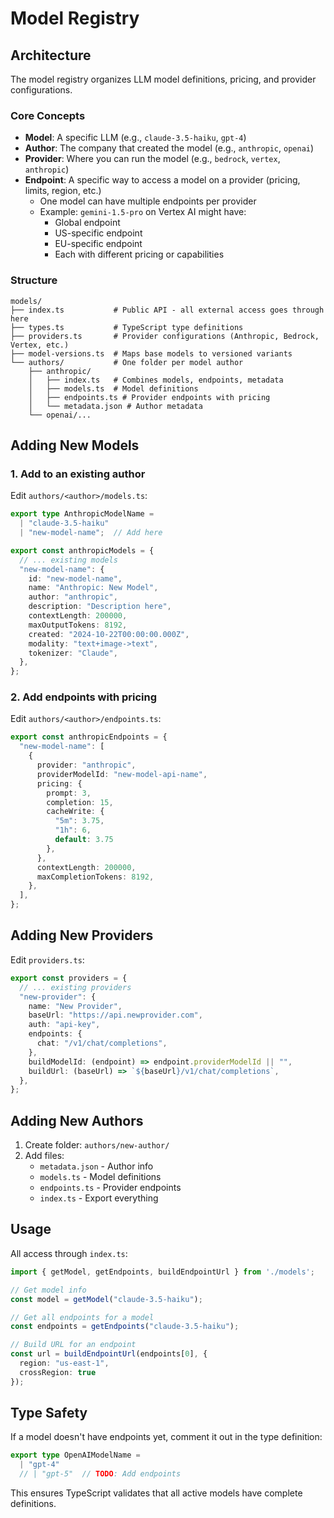 # Model Registry

## Architecture

The model registry organizes LLM model definitions, pricing, and provider configurations.

### Core Concepts

- **Model**: A specific LLM (e.g., `claude-3.5-haiku`, `gpt-4`)
- **Author**: The company that created the model (e.g., `anthropic`, `openai`)
- **Provider**: Where you can run the model (e.g., `bedrock`, `vertex`, `anthropic`)
- **Endpoint**: A specific way to access a model on a provider (pricing, limits, region, etc.)
  - One model can have multiple endpoints per provider
  - Example: `gemini-1.5-pro` on Vertex AI might have:
    - Global endpoint
    - US-specific endpoint  
    - EU-specific endpoint
    - Each with different pricing or capabilities

### Structure

```
models/
├── index.ts           # Public API - all external access goes through here
├── types.ts           # TypeScript type definitions
├── providers.ts       # Provider configurations (Anthropic, Bedrock, Vertex, etc.)
├── model-versions.ts  # Maps base models to versioned variants
└── authors/           # One folder per model author
    ├── anthropic/
    │   ├── index.ts   # Combines models, endpoints, metadata
    │   ├── models.ts  # Model definitions
    │   ├── endpoints.ts # Provider endpoints with pricing
    │   └── metadata.json # Author metadata
    └── openai/...
```

## Adding New Models

### 1. Add to an existing author

Edit `authors/<author>/models.ts`:

```typescript
export type AnthropicModelName =
  | "claude-3.5-haiku"
  | "new-model-name";  // Add here

export const anthropicModels = {
  // ... existing models
  "new-model-name": {
    id: "new-model-name",
    name: "Anthropic: New Model",
    author: "anthropic",
    description: "Description here",
    contextLength: 200000,
    maxOutputTokens: 8192,
    created: "2024-10-22T00:00:00.000Z",
    modality: "text+image->text",
    tokenizer: "Claude",
  },
};
```

### 2. Add endpoints with pricing

Edit `authors/<author>/endpoints.ts`:

```typescript
export const anthropicEndpoints = {
  "new-model-name": [
    {
      provider: "anthropic",
      providerModelId: "new-model-api-name",
      pricing: {
        prompt: 3,
        completion: 15,
        cacheWrite: {
          "5m": 3.75,
          "1h": 6,
          default: 3.75
        },
      },
      contextLength: 200000,
      maxCompletionTokens: 8192,
    },
  ],
};
```

## Adding New Providers

Edit `providers.ts`:

```typescript
export const providers = {
  // ... existing providers
  "new-provider": {
    name: "New Provider",
    baseUrl: "https://api.newprovider.com",
    auth: "api-key",
    endpoints: {
      chat: "/v1/chat/completions",
    },
    buildModelId: (endpoint) => endpoint.providerModelId || "",
    buildUrl: (baseUrl) => `${baseUrl}/v1/chat/completions`,
  },
};
```

## Adding New Authors

1. Create folder: `authors/new-author/`
2. Add files:
   - `metadata.json` - Author info
   - `models.ts` - Model definitions
   - `endpoints.ts` - Provider endpoints
   - `index.ts` - Export everything

## Usage

All access through `index.ts`:

```typescript
import { getModel, getEndpoints, buildEndpointUrl } from './models';

// Get model info
const model = getModel("claude-3.5-haiku");

// Get all endpoints for a model
const endpoints = getEndpoints("claude-3.5-haiku");

// Build URL for an endpoint
const url = buildEndpointUrl(endpoints[0], {
  region: "us-east-1",
  crossRegion: true
});
```

## Type Safety

If a model doesn't have endpoints yet, comment it out in the type definition:

```typescript
export type OpenAIModelName =
  | "gpt-4"
  // | "gpt-5"  // TODO: Add endpoints
```

This ensures TypeScript validates that all active models have complete definitions.